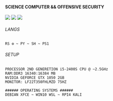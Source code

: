 #### SCIENCE COMPUTER && OFFENSIVE SECURITY
![](https://img.shields.io/badge/Discord-7289DA?style=casual&logo=discord&logoColor=white&label=@rickportosec)
![](https://img.shields.io/badge/Instagram-E4405F?style=casual&logo=instagram&logoColor=white&label=@rickportosec&link=https://www.instagram.com/@rickportosec)
![](https://img.shields.io/badge/YouTube-FF0000?style=casual&logo=youtube&logoColor=white&label=@rickporto&link=https://www.youtube.com/@rickportosec)
###### LANGS 
```shell
RS ⚙ ~ PY ~ SH ~ PS1
```
###### SETUP 
```shell
PROCESSOR 2ND GENERETION i5-2400S CPU @ ~2.5GHz
RAM:DDR3 16340:16384 MB
NVIDIA GEFORCE GTX 1050 2GB
MONITOR: LF22T350FHLMZD 75HZ
```
```
###### OPERATING SYSTEMS ######
DEBIAN XFCE ~ WIN10 WSL ~ RPI4 KALI 
```
```
```
